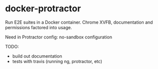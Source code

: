 # docker-protractor
Run E2E suites in a Docker container. Chrome XVFB, documentation and permissions factored into usage. 

Need in Protractor config:
no-sandbox configuration


TODO:

- build out documentation
- tests with travis (running ng, protractor, etc)